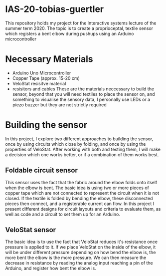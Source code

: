 # IAS-20-tobias-guertler
This repository holds my project for the Interactive systems lecture of the summer term 2020. The topic is to create a proprioceptal, textile sensor which registers a bent elbow during pushups using an Arduino microcontroller
# Necessary Materials
* Arduino Uno Microcontroller
* Copper Tape (approx. 15-20 cm)
* VeloStat resisitve material
* resisitors and cables
These are the materials neccessary to build the sensor, beyond that you will need textiles to place the sensor on, and something to visualise the sensory data, I personally use LEDs or a piezo buzzer but they are not strictly required
# Building the sensor
In this project, I explore two different approaches to building the sensor, once by using circuits which close by folding, and once by using the properties of VeloStat. After working with both and testing them, I will make a decision which one works better, or if a combination of them works best.
## Foldable circuit sensor
This sensor uses the fact that the fabric around the elbow folds onto itself when the elbow is bent. The basic idea is using two or more pieces of copper tape which are not connected to represent the circuit when it is not closed. If the textile is folded by bending the elbow, these disconnected pieces then connect, and a registerable current can flow. In this project I present different designs for circuit layouts and criteria to evaluate them, as well as code and a circuit to set them up for an Arduino.
## VeloStat sensor
The basic idea is to use the fact that VeloStat reduces it's resistance once pressure is applied to it. If we place VeloStat on the inside of the elbow, it will be under different pressure depending on how bend the elbow is, the more bent the elbow is the more pressure. We can then measure the decrease in resistance by reading the analog input reaching a pin of the Arduino, and register how bent the elbow is.